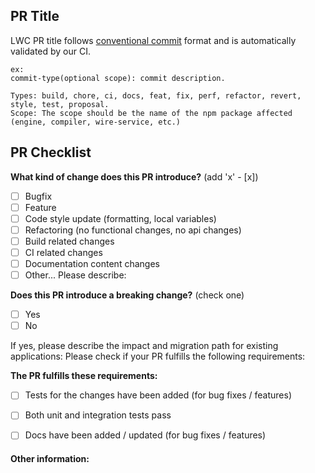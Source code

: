 ## PR Title
LWC PR title follows [conventional commit](https://github.com/salesforce/lwc/blob/master/CONTRIBUTING.md#create-a-pull-request) format and is automatically validated by our CI. 
```shell
ex:
commit-type(optional scope): commit description.

Types: build, chore, ci, docs, feat, fix, perf, refactor, revert, style, test, proposal.
Scope: The scope should be the name of the npm package affected (engine, compiler, wire-service, etc.)
```

## PR Checklist

**What kind of change does this PR introduce?** (add 'x' - [x])

- [ ] Bugfix
- [ ] Feature
- [ ] Code style update (formatting, local variables)
- [ ] Refactoring (no functional changes, no api changes)
- [ ] Build related changes
- [ ] CI related changes
- [ ] Documentation content changes
- [ ] Other... Please describe:

**Does this PR introduce a breaking change?** (check one)

- [ ] Yes
- [ ] No

If yes, please describe the impact and migration path for existing applications:
Please check if your PR fulfills the following requirements:

**The PR fulfills these requirements:**
- [ ] Tests for the changes have been added (for bug fixes / features)
- [ ] Both unit and integration tests pass
- [ ] Docs have been added / updated (for bug fixes / features)      
      

#### Other information:

